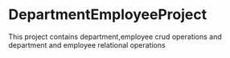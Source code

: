 # DepartmentEmployeeProject
This project contains department,employee crud operations and department and employee relational operations

